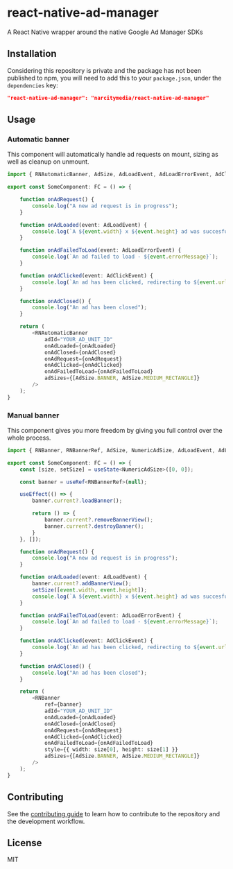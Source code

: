 # react-native-ad-manager

A React Native wrapper around the native Google Ad Manager SDKs

## Installation

Considering this repository is private and the package has not been published to npm, you will need to add this to your `package.json`, under the `dependencies` key:

```json
"react-native-ad-manager": "narcitymedia/react-native-ad-manager"
```

## Usage

### Automatic banner

This component will automatically handle ad requests on mount, sizing as well as cleanup on unmount.

```typescript
import { RNAutomaticBanner, AdSize, AdLoadEvent, AdLoadErrorEvent, AdClickEvent } from "react-native-ad-manager";

export const SomeComponent: FC = () => {

    function onAdRequest() {
        console.log("A new ad request is in progress");
    }

    function onAdLoaded(event: AdLoadEvent) {
        console.log(`A ${event.width} x ${event.height} ad was succesfully laoded`);
    }

    function onAdFailedToLoad(event: AdLoadErrorEvent) {
        console.log(`An ad failed to load - ${event.errorMessage}`);
    }

    function onAdClicked(event: AdClickEvent) {
        console.log(`An ad has been clicked, redirecting to ${event.url}`);
    }

    function onAdClosed() {
        console.log("An ad has been closed");
    }

    return (
        <RNAutomaticBanner
            adId="YOUR_AD_UNIT_ID"
            onAdLoaded={onAdLoaded}
            onAdClosed={onAdClosed}
            onAdRequest={onAdRequest}
            onAdClicked={onAdClicked}
            onAdFailedToLoad={onAdFailedToLoad}
            adSizes={[AdSize.BANNER, AdSize.MEDIUM_RECTANGLE]}
        />
    );
}
```

### Manual banner

This component gives you more freedom by giving you full control over the whole process.

```typescript
import { RNBanner, RNBannerRef, AdSize, NumericAdSize, AdLoadEvent, AdLoadErrorEvent, AdClickEvent } from "react-native-ad-manager";

export const SomeComponent: FC = () => {
    const [size, setSize] = useState<NumericAdSize>([0, 0]);

    const banner = useRef<RNBannerRef>(null);

    useEffect(() => {
        banner.current?.loadBanner();

        return () => {
            banner.current?.removeBannerView();
            banner.current?.destroyBanner();
        }
    }, []);

    function onAdRequest() {
        console.log("A new ad request is in progress");
    }

    function onAdLoaded(event: AdLoadEvent) {
        banner.current?.addBannerView();
        setSize([event.width, event.height]);
        console.log(`A ${event.width} x ${event.height} ad was succesfully laoded`);
    }

    function onAdFailedToLoad(event: AdLoadErrorEvent) {
        console.log(`An ad failed to load - ${event.errorMessage}`);
    }

    function onAdClicked(event: AdClickEvent) {
        console.log(`An ad has been clicked, redirecting to ${event.url}`);
    }

    function onAdClosed() {
        console.log("An ad has been closed");
    }

    return (
        <RNBanner
            ref={banner}
            adId="YOUR_AD_UNIT_ID"
            onAdLoaded={onAdLoaded}
            onAdClosed={onAdClosed}
            onAdRequest={onAdRequest}
            onAdClicked={onAdClicked}
            onAdFailedToLoad={onAdFailedToLoad}
            style={{ width: size[0], height: size[1] }}
            adSizes={[AdSize.BANNER, AdSize.MEDIUM_RECTANGLE]}
        />
    );
}
```

## Contributing

See the [contributing guide](CONTRIBUTING.md) to learn how to contribute to the repository and the development workflow.

## License

MIT
